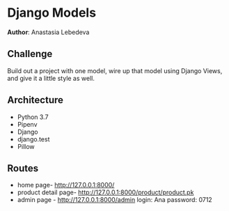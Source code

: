 # Django Models

**Author**: Anastasia Lebedeva

## Challenge
Build out a project with one model, wire up that model using Django Views, and give it a little style as well.


## Architecture
* Python 3.7
* Pipenv
* Django
* django.test
* Pillow


## Routes
* home page- http://127.0.0.1:8000/
* product detail page- http://127.0.0.1:8000/product/product.pk
* admin page -  http://127.0.0.1:8000/admin
login: Ana
password: 0712





